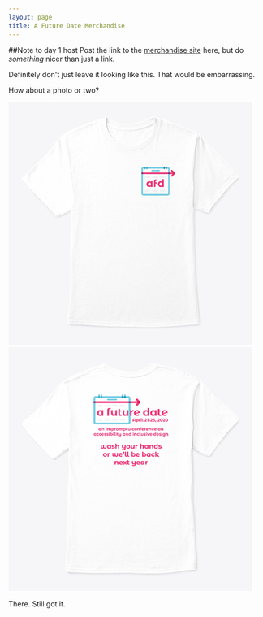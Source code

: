 ```yaml
---
layout: page
title: A Future Date Merchandise
---
```


##Note to day 1 host
Post the link to the
<a href="https://teespring.com/a-future-date">merchandise site</a> here,
but do <em>something</em> nicer than just a link.

Definitely don't just leave it looking like this. That would be embarrassing.

<p>
How about a photo or two?
</p>
<img src="/public/afd-tshirt-front.jpg" alt="The front of a white t-shirt with the abbreviated AFD logo on the pocket">
<br>
<img src="/public/afd-tshirt-back.jpg" alt="The back of a white t-shirt with the full A Future Date logo, the dates April 21-23, 2020, and the words, an impromptu conference on accessibility and inclusive design. Wash your hands or we'll be back next year.">

<p>
There. Still got it.
</p>